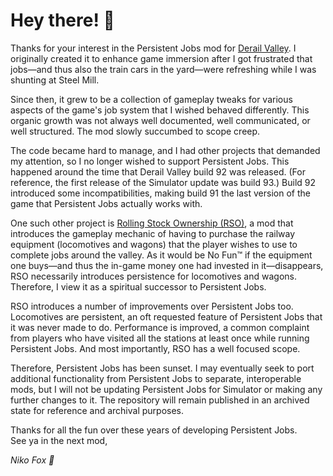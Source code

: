 # Hey there! 👋

Thanks for your interest in the Persistent Jobs mod for [Derail Valley](www.derailvalley.com). I originally created it to enhance game immersion after I got frustrated that jobs—and thus also the train cars in the yard—were refreshing while I was shunting at Steel Mill.

Since then, it grew to be a collection of gameplay tweaks for various aspects of the game's job system that I wished behaved differently. This organic growth was not always well documented, well communicated, or well structured. The mod slowly succumbed to scope creep.

The code became hard to manage, and I had other projects that demanded my attention, so I no longer wished to support Persistent Jobs. This happened around the time that Derail Valley build 92 was released. (For reference, the first release of the Simulator update was build 93.) Build 92 introduced some incompatibilities, making build 91 the last version of the game that Persistent Jobs actually works with.

One such other project is [Rolling Stock Ownership (RSO)](https://github.com/fauxnik/dv-rolling-stock-ownership), a mod that introduces the gameplay mechanic of having to purchase the railway equipment (locomotives and wagons) that the player wishes to use to complete jobs around the valley. As it would be No Fun™ if the equipment one buys—and thus the in-game money one had invested in it—disappears, RSO necessarily introduces persistence for locomotives and wagons. Therefore, I view it as a spiritual successor to Persistent Jobs.

RSO introduces a number of improvements over Persistent Jobs too. Locomotives are persistent, an oft requested feature of Persistent Jobs that it was never made to do. Performance is improved, a common complaint from players who have visited all the stations at least once while running Persistent Jobs. And most importantly, RSO has a well focused scope.

Therefore, Persistent Jobs has been sunset. I may eventually seek to port additional functionality from Persistent Jobs to separate, interoperable mods, but I will not be updating Persistent Jobs for Simulator or making any further changes to it. The repository will remain published in an archived state for reference and archival purposes.

Thanks for all the fun over these years of developing Persistent Jobs.  
See ya in the next mod,  

*Niko Fox 💜*
